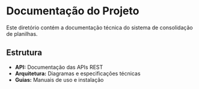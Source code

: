 # Documentação do Projeto

Este diretório contém a documentação técnica do sistema de consolidação de planilhas.

## Estrutura
- **API:** Documentação das APIs REST
- **Arquitetura:** Diagramas e especificações técnicas
- **Guias:** Manuais de uso e instalação